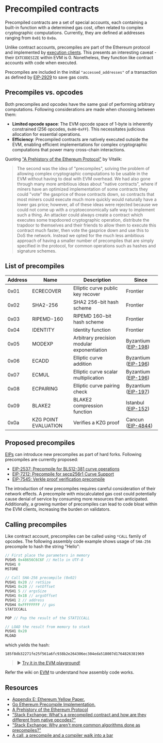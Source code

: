 # Precompiled contracts

Precompiled contracts are a set of special accounts, each containing a built-in function with a determined gas cost, often related to complex cryptographic computations. Currently, they are defined at addresses ranging from `0x01` to `0x0a`.

Unlike contract accounts, precompiles are part of the Ethereum protocol and implemented by [execution clients](/wiki/EL/el-clients.md). This presents an interesting caveat - their `EXTCODESIZE` within EVM is 0. Nonetheless, they function like contract accounts with code when executed.

Precompiles are included in the initial `"accessed_addresses"` of a transaction as defined by [EIP-2929](https://eips.ethereum.org/EIPS/eip-2929) to save gas costs.

## Precompiles vs. opcodes

Both precompiles and opcodes have the same goal of performing arbitrary computations. Following considerations are made when choosing between them:

- **Limited opcode space**: The EVM opcode space of 1-byte is inherently constrained (256 opcodes, `0x00`-`0xFF`). This necessitates judicious allocation for essential operations.
- **Efficiency**: Precompiled contracts are natively executed outside the EVM, enabling efficient implementations for complex cryptographic computations that power many cross-chain interactions.

Quoting ["A Prehistory of the Ethereum Protocol"](https://vitalik.eth.limo/general/2017/09/14/prehistory.html) by Vitalik:

> The second was the idea of "precompiles", solving the problem of allowing complex cryptographic computations to be usable in the EVM without having to deal with EVM overhead. We had also gone through many more ambitious ideas about "native contracts", where if miners have an optimized implementation of some contracts they could "vote" the gasprice of those contracts down, so contracts that most miners could execute much more quickly would naturally have a lower gas price; however, all of these ideas were rejected because we could not come up with a cryptoeconomically safe way to implement such a thing. An attacker could always create a contract which executes some trapdoored cryptographic operation, distribute the trapdoor to themselves and their friends to allow them to execute this contract much faster, then vote the gasprice down and use this to DoS the network. Instead we opted for the much less ambitious approach of having a smaller number of precompiles that are simply specified in the protocol, for common operations such as hashes and signature schemes.

## List of precompiles

| Address | Name                 | Description                                | Since                                                         |
| ------- | -------------------- | ------------------------------------------ | ------------------------------------------------------------- |
| 0x01    | ECRECOVER            | Elliptic curve public key recover          | Frontier                                                      |
| 0x02    | SHA2-256             | SHA2 256-bit hash scheme                   | Frontier                                                      |
| 0x03    | RIPEMD-160           | RIPEMD 160-bit hash scheme                 | Frontier                                                      |
| 0x04    | IDENTITY             | Identity function                          | Frontier                                                      |
| 0x05    | MODEXP               | Arbitrary precision modular exponentiation | Byzantium ([EIP-198](https://eips.ethereum.org/EIPS/eip-198)) |
| 0x06    | ECADD                | Elliptic curve addition                    | Byzantium ([EIP-196](https://eips.ethereum.org/EIPS/eip-196)) |
| 0x07    | ECMUL                | Elliptic curve scalar multiplication       | Byzantium ([EIP-196](https://eips.ethereum.org/EIPS/eip-196)) |
| 0x08    | ECPAIRING            | Elliptic curve pairing check               | Byzantium ([EIP-197](https://eips.ethereum.org/EIPS/eip-197)) |
| 0x09    | BLAKE2               | BLAKE2 compression function                | Istanbul ([EIP-152](https://eips.ethereum.org/EIPS/eip-152))  |
| 0x0a    | KZG POINT EVALUATION | Verifies a KZG proof                       | Cancun ([EIP-4844](https://eips.ethereum.org/EIPS/eip-4844))  |

## Proposed precompiles

[EIPs](https://eips.ethereum.org/) can introduce new precompiles as part of hard forks. Following precompiles are currently proposed:

- [EIP-2537: Precompile for BLS12-381 curve operations](https://eips.ethereum.org/EIPS/eip-2537)
- [EIP-7212: Precompile for secp256r1 Curve Support](https://eips.ethereum.org/EIPS/eip-7212)
- [EIP-7545: Verkle proof verification precompile](https://eips.ethereum.org/EIPS/eip-7545)

The introduction of new precompiles requires careful consideration of their network effects. A precompile with miscalculated gas cost could potentially cause denial of service by consuming more resources than anticipated. Additionally, a growing number of precompiles can lead to code bloat within the EVM clients, increasing the burden on validators.

## Calling precompiles

Like contract account, precompiles can be called using `*CALL` family of opcodes. The following assembly code example shows usage of `SHA-256` precompile to hash the string "Hello":

```js
// First place the parameters in memory
PUSH5 0x48656C6C6F // Hello in UTF-8
PUSH1 0
MSTORE

// Call SHA-256 precompile (0x02)
PUSH1 0x20 // retSize
PUSH1 0x20 // retOffset
PUSH1 5 // argsSize
PUSH1 0x1B // argsOffset
PUSH1 2 // address
PUSH4 0xFFFFFFFF // gas
STATICCALL

POP // Pop the result of the STATICCALL

// LOAD the result from memory to stack
PUSH1 0x20
MLOAD
```

which yields the hash:

```
185f8db32271fe25f561a6fc938b2e264306ec304eda518007d1764826381969
```

> ▶️ [Try it in the EVM playground!](https://www.evm.codes/playground?fork=cancun&unit=Wei&codeType=Mnemonic&code='~FirsKplaceqparameters%20inYZ5948656C6C6FjHello%20in%20UTF-8w0vMSTOREvv~Call%20SHA-256%20precompilJ%7BV02%7DNSizeNW5QSizewV1BQW2jaddressZ49FFFFFFFFjgasvbPOPjPop_ofqb~LOAD_fromYGo%20stackXvMLOAD'~%2F%2F%20wZ1%20v%5CnqGhJj%20~bSTATICCALLvv_qresulKZvPUSHY%20memoryXwV20WOffsetwV0xQjargsNXjretKt%20Je%20G%20t9%20V%019GJKNQVWXYZ_bjqvw~_)

Refer the wiki on [EVM](/wiki/EL/evm.md) to understand how assembly code works.

## Resources

- [Appendix E: Ethereum Yellow Paper.](https://ethereum.github.io/yellowpaper/paper.pdf)
- [Go Ethereum Precompile Implementation.](https://github.com/ethereum/go-ethereum/blob/master/core/vm/contracts.go)
- [A Prehistory of the Ethereum Protocol](https://vitalik.eth.limo/general/2017/09/14/prehistory.html)
- ["Stack Exchange: What's a precompiled contract and how are they different from native opcodes?"](https://ethereum.stackexchange.com/questions/440/whats-a-precompiled-contract-and-how-are-they-different-from-native-opcodes)
- ["Stack Exchange: Why aren't more common algorithms done as precompiles?"](https://ethereum.stackexchange.com/questions/155787/why-arent-more-common-algorithms-done-as-precompiles)
- [A call, a precompile and a compiler walk into a bar](https://blog.theredguild.org/a-call-a-precompile-and-a-compiler-walk-into-a-bar/)
